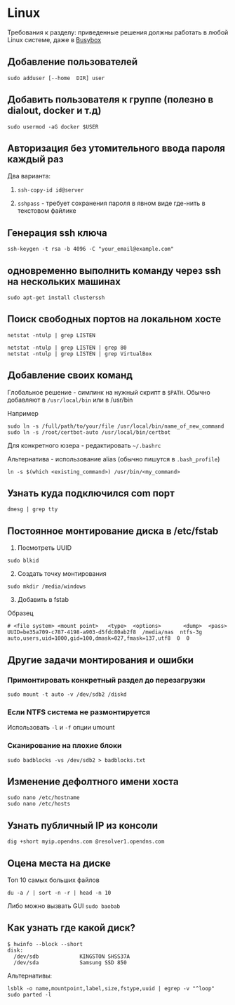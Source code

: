 ---
---

# Linux

Требования к разделу: приведенные решения должны работать в любой Linux системе, даже в [Busybox](https://ru.wikipedia.org/wiki/BusyBox)

## Добавление пользователей

```
sudo adduser [--home  DIR] user
```

## Добавить пользователя к группе (полезно в dialout, docker и т.д)

```
sudo usermod -aG docker $USER
```

## Авторизация без утомительного ввода пароля каждый раз

Два варианта:

1) ``ssh-copy-id id@server``

2) ``sshpass`` - требует сохранения пароля в явном виде где-нить в текстовом файлике


## Генерация ssh ключа

```
ssh-keygen -t rsa -b 4096 -C "your_email@example.com"
```

## одновременно выполнить команду через ssh на нескольких машинах

```
sudo apt-get install clusterssh
```

## Поиск свободных портов на локальном хосте

```
netstat -ntulp | grep LISTEN
```

```
netstat -ntulp | grep LISTEN | grep 80
netstat -ntulp | grep LISTEN | grep VirtualBox
```


## Добавление своих команд

Глобальное решение - симлинк на нужный скрипт в `$PATH`.  Обычно добавляют в `/usr/local/bin` или в /usr/bin

Например

```
sudo ln -s /full/path/to/your/file /usr/local/bin/name_of_new_command
sudo ln -s /root/certbot-auto /usr/local/bin/certbot

```

Для конкретного юзера - редактировать `~/.bashrc`

Альтернатива - использование alias (обычно пишутся в `.bash_profile`)

```
ln -s $(which <existing_command>) /usr/bin/<my_command>
```


## Узнать куда подключился com порт

```
dmesg | grep tty
```

## Постоянное монтирование диска в /etc/fstab

1. Посмотреть UUID

```
sudo blkid
```

2. Создать точку монтирования

```
sudo mkdir /media/windows
```

3. Добавить в fstab

Образец

```
# <file system> <mount point>   <type>  <options>       <dump>  <pass>
UUID=be35a709-c787-4198-a903-d5fdc80ab2f8  /media/nas  ntfs-3g  auto,users,uid=1000,gid=100,dmask=027,fmask=137,utf8  0  0
```

## Другие задачи монтирования и ошибки

### Примонтировать конкретный раздел до перезагрузки

```
sudo mount -t auto -v /dev/sdb2 /diskd
```

### Если NTFS система не размонтируется

Использовать `-l` и `-f` опции umount

### Сканирование на плохие блоки

```
sudo badblocks -vs /dev/sdb2 > badblocks.txt
```

## Изменение дефолтного имени хоста

```
sudo nano /etc/hostname
sudo nano /etc/hosts
```

## Узнать публичный IP из консоли

```
dig +short myip.opendns.com @resolver1.opendns.com

```

## Оцена места на диске

Топ 10 самых больших файлов

```
du -a / | sort -n -r | head -n 10
```

Либо можно вызвать GUI `sudo baobab`

## Как узнать где какой диск?

```
$ hwinfo --block --short
disk:                                                           
  /dev/sdb             KINGSTON SHSS37A
  /dev/sda             Samsung SSD 850
```

Альтернативы:

```
lsblk -o name,mountpoint,label,size,fstype,uuid | egrep -v "^loop"
sudo parted -l
```
